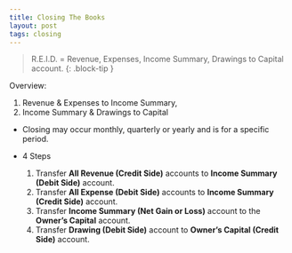 ```yaml
---
title: Closing The Books
layout: post
tags: closing
---
```


> R.E.I.D. = Revenue, Expenses, Income Summary, Drawings to Capital account.
{: .block-tip }

Overview:   
1. Revenue & Expenses to Income Summary,   
2. Income Summary & Drawings to Capital   
- Closing may occur monthly, quarterly or yearly and is for a specific period.  

- 4 Steps   
    1. Transfer **All Revenue (Credit Side)** accounts to **Income Summary (Debit Side)** account.  
    2. Transfer **All Expense (Debit Side)** accounts to **Income Summary (Credit Side)** account.  
    3. Transfer **Income Summary (Net Gain or Loss)** account to the **Owner’s Capital** account.  
    4. Transfer **Drawing (Debit Side)** account to **Owner’s Capital (Credit Side)** account.  

